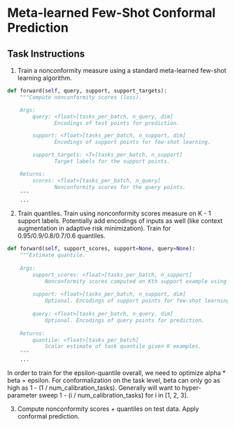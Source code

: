 # Meta-learned Few-Shot Conformal Prediction


## Task Instructions

1. Train a nonconformity measure using a standard meta-learned few-shot learning algorithm.

```python
def forward(self, query, support, support_targets):
    """Compute nonconformity scores (loss).

    Args:
        query: <float>[tasks_per_batch, n_query, dim]
               Encodings of test points for prediction.

        support: <float>[tasks_per_batch, n_support, dim]
               Encodings of support points for few-shot learning.

        support_targets: <T>[tasks_per_batch, n_support]
               Target labels for the support points.

    Returns:
        scores: <float>[tasks_per_batch, n_query]
               Nonconformity scores for the query points.
    """
    ...
```


2. Train quantiles. Train using nonconformity scores measure on K - 1 support labels. Potentially add encodings of inputs as well (like context augmentation in adaptive risk minimization). Train for 0.95/0.9/0.8/0.7/0.6 quantiles.

```python
def forward(self, support_scores, support=None, query=None):
    """Estimate quantile.
    
    Args:
        support_scores: <float>[tasks_per_batch, n_support]
            Nonconformity scores computed on Kth support example using the other K-1 examples.
        
        support: <float>[tasks_per_batch, n_support, dim]
            Optional. Encodings of support points for few-shot learning.
            
        query: <float>[tasks_per_batch, n_query, dim]
            Optional. Encodings of query points for prediction.
            
    Returns:
        quantile: <float>[tasks_per_batch]
            Scalar estimate of task quantile given K examples.
    """
    ...
```

In order to train for the epsilon-quantile overall, we need to optimize alpha * beta = epsilon. For conformalization on the task level, beta can only go as high as 1 - (1 / num_calibration_tasks). Generally will want to hyper-parameter sweep 1 - (i / num_calibration_tasks) for i in [1, 2, 3].

3. Compute nonconformity scores + quantiles on test data. Apply conformal prediction.
